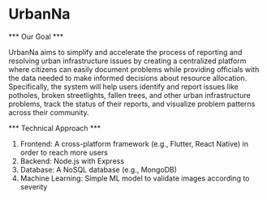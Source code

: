 # UrbanNa

*** Our Goal ***

UrbanNa aims to simplify and accelerate the process of reporting and resolving urban infrastructure
issues by creating a centralized platform where citizens can easily document problems while providing
officials with the data needed to make informed decisions about resource allocation. Specifically, the
system will help users identify and report issues like potholes, broken streetlights, fallen trees, and other
urban infrastructure problems, track the status of their reports, and visualize problem patterns across their
community.

*** Technical Approach ***
1. Frontend: A cross-platform framework (e.g., Flutter, React Native) in order to reach more users
2. Backend: Node.js with Express
3. Database: A NoSQL database (e.g., MongoDB)
4. Machine Learning: Simple ML model to validate images according to severity


